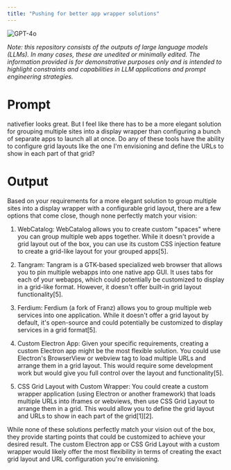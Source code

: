 ```yaml
---
title: "Pushing for better app wrapper solutions"
---
```

![GPT-4o](https://img.shields.io/badge/GPT--4o-3333FF?style=for-the-badge&logo=openai&logoColor=white)



*Note: this repository consists of the outputs of large language models (LLMs). In many cases, these are unedited or minimally edited. The information provided is for demonstrative purposes only and is intended to highlight constraints and capabilities in LLM applications and prompt engineering strategies.*


# Prompt

 nativefier looks great. But I feel like there has to be a more elegant solution for grouping multiple sites into a display wrapper than configuring a bunch of separate apps to launch all at once. Do any of these tools have the ability to configure grid layouts like the one I'm envisioning and define the URLs to show in each part of that grid?
# Output

Based on your requirements for a more elegant solution to group multiple sites into a display wrapper with a configurable grid layout, there are a few options that come close, though none perfectly match your vision:

1. WebCatalog:
WebCatalog allows you to create custom "spaces" where you can group multiple web apps together. While it doesn't provide a grid layout out of the box, you can use its custom CSS injection feature to create a grid-like layout for your grouped apps[5].

2. Tangram:
Tangram is a GTK-based specialized web browser that allows you to pin multiple webapps into one native app GUI. It uses tabs for each of your webapps, which could potentially be customized to display in a grid-like format. However, it doesn't offer built-in grid layout functionality[5].

3. Ferdium:
Ferdium (a fork of Franz) allows you to group multiple web services into one application. While it doesn't offer a grid layout by default, it's open-source and could potentially be customized to display services in a grid format[5].

4. Custom Electron App:
Given your specific requirements, creating a custom Electron app might be the most flexible solution. You could use Electron's BrowserView or webview tag to load multiple URLs and arrange them in a grid layout. This would require some development work but would give you full control over the layout and functionality[5].

5. CSS Grid Layout with Custom Wrapper:
You could create a custom wrapper application (using Electron or another framework) that loads multiple URLs into iframes or webviews, then use CSS Grid Layout to arrange them in a grid. This would allow you to define the grid layout and URLs to show in each part of the grid[1][2].

While none of these solutions perfectly match your vision out of the box, they provide starting points that could be customized to achieve your desired result. The custom Electron app or CSS Grid Layout with a custom wrapper would likely offer the most flexibility in terms of creating the exact grid layout and URL configuration you're envisioning.

 